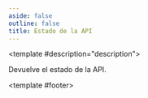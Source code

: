 ```yaml
---
aside: false
outline: false
title: Estado de la API
---
```


<script setup>
import { setRegionForSidebar } from '../../.vitepress/sidebar/sidebar.utils.js'

setRegionForSidebar('ar')
</script>

<OAOperation operationId="get-estado" :hide-branding="false">

<template #description="description">

Devuelve el estado de la API.

</template>

<template #footer>

<!--@include: ./parts/get-estado-footer.md -->

</template>

</OAOperation>
